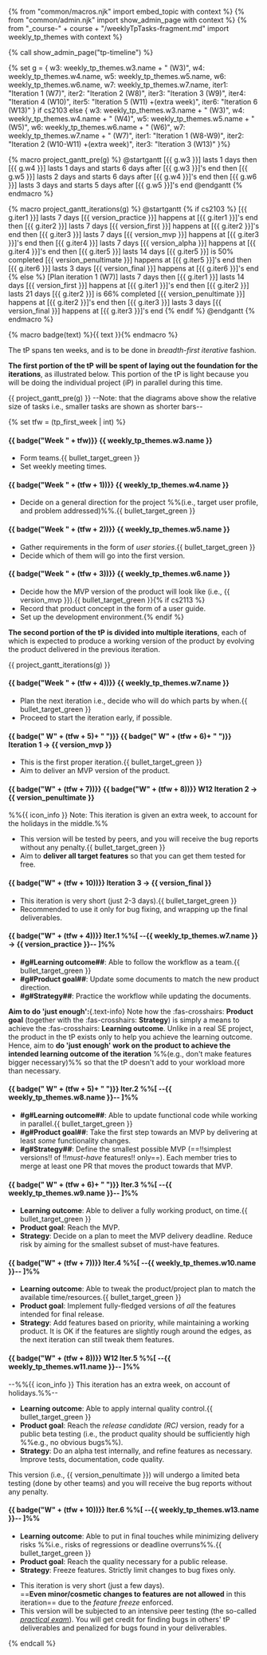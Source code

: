 {% from "common/macros.njk" import embed_topic with context %}
{% from "common/admin.njk" import show_admin_page with context %}
{% from "_course-" + course + "/weeklyTpTasks-fragment.md" import weekly_tp_themes with context %}

{% call show_admin_page("tp-timeline") %}
<div id="main">

{% set g = {
  w3: weekly_tp_themes.w3.name + " (W3)",
  w4: weekly_tp_themes.w4.name,
  w5: weekly_tp_themes.w5.name,
  w6: weekly_tp_themes.w6.name,
  w7: weekly_tp_themes.w7.name,
  iter1: "Iteration 1 (W7)",
  iter2: "Iteration 2 (W8)",
  iter3: "Iteration 3 (W9)",
  iter4: "Iteration 4 (W10)",
  iter5: "Iteration 5 (W11)                +(extra week)",
  iter6: "Iteration 6 (W13)"
} if cs2103 else {
  w3: weekly_tp_themes.w3.name + " (W3)",
  w4: weekly_tp_themes.w4.name + " (W4)",
  w5: weekly_tp_themes.w5.name + " (W5)",
  w6: weekly_tp_themes.w6.name + " (W6)",
  w7: weekly_tp_themes.w7.name + " (W7)",
  iter1: "Iteration 1 (W8-W9)",
  iter2: "Iteration 2 (W10-W11)                                      +(extra week)",
  iter3: "Iteration 3 (W13)"
}%}



{% macro project_gantt_pre(g) %}
<puml name="tpGanttChart-preIterations.png">
@startgantt
[{{ g.w3 }}] lasts 1 days
then [{{ g.w4 }}] lasts 1 days and starts 6 days after [{{ g.w3 }}]'s end
then [{{ g.w5 }}] lasts 2 days and starts 6 days after [{{ g.w4 }}]'s end
then [{{ g.w6 }}] lasts 3 days and starts 5 days after [{{ g.w5 }}]'s end
@endgantt
</puml>
{% endmacro %}

{% macro project_gantt_iterations(g) %}
<puml name="tpGanttChart-iterations.png">
@startgantt
{% if cs2103 %}
[{{ g.iter1 }}] lasts 7 days
[{{ version_practice }}] happens at [{{ g.iter1 }}]'s end
then [{{ g.iter2 }}] lasts 7 days
[{{ version_first }}] happens at [{{ g.iter2 }}]'s end
then [{{ g.iter3 }}] lasts 7 days
[{{ version_mvp }}] happens at [{{ g.iter3 }}]'s end
then [{{ g.iter4 }}] lasts 7 days
[{{ version_alpha }}] happens at [{{ g.iter4 }}]'s end
then [{{ g.iter5 }}] lasts 14 days
[{{ g.iter5 }}] is 50% completed
[{{ version_penultimate }}] happens at [{{ g.iter5 }}]'s end
then [{{ g.iter6 }}] lasts 3 days
[{{ version_final }}] happens at [{{ g.iter6 }}]'s end
{% else %}
[Plan iteration 1 (W7)] lasts 7 days
then [{{ g.iter1 }}] lasts 14 days
[{{ version_first }}] happens at [{{ g.iter1 }}]'s end
then [{{ g.iter2 }}] lasts 21 days
[{{ g.iter2 }}] is 66% completed
[{{ version_penultimate }}] happens at [{{ g.iter2 }}]'s end
then [{{ g.iter3 }}] lasts 3 days
[{{ version_final }}] happens at [{{ g.iter3 }}]'s end
{% endif %}
@endgantt
</puml>
{% endmacro %}

{% macro badge(text) %}<span class="badge bg-dark">{{ text }}</span>{% endmacro %}

The tP spans ten weeks, and is to be done in _breadth-first iterative_ fashion.

****The first portion of the tP**** **will be spent of laying out the foundation for the iterations**, as illustrated below. This portion of the tP is light because you will be doing the individual project (iP) in parallel during this time.

{{ project_gantt_pre(g) }}
--Note: that the diagrams above show the relative size of tasks i.e., smaller tasks are shown as shorter bars--

{% set tfw = (tp_first_week | int) %}

<div class="indented-level2">

#### {{ badge("Week " + tfw)}} {{ weekly_tp_themes.w3.name }}

* Form teams.{{ bullet_target_green }}
* Set weekly meeting times.

#### {{ badge("Week " + (tfw + 1))}} {{ weekly_tp_themes.w4.name }}

* Decide on a general direction for the project %%(i.e., target user profile, and problem addressed)%%.{{ bullet_target_green }}

#### {{ badge("Week " + (tfw + 2))}} {{ weekly_tp_themes.w5.name }}

* Gather requirements in the form of _user stories_.{{ bullet_target_green }}
* Decide which of them will go into the first version.

#### {{ badge("Week " + (tfw + 3))}} {{ weekly_tp_themes.w6.name }}

* Decide how the MVP version of the product will look like (i.e., {{ version_mvp }}).{{ bullet_target_green }}{% if cs2113 %}
* Record that product concept in the form of a user guide.
* Set up the development environment.{% endif %}

</div>


****The second portion of the tP**** **is divided into multiple iterations**, each of which is expected to produce a working version of the product by evolving the product delivered in the previous iteration.

{{ project_gantt_iterations(g) }}
<p/>

<div tags="m--cs2113" class="indented-level2">

#### {{ badge("Week " + (tfw + 4))}} {{ weekly_tp_themes.w7.name }}

* Plan the next iteration i.e., decide who will do which parts by when.{{ bullet_target_green }}
* Proceed to start the iteration early, if possible.


#### {{ badge("&nbsp;W" + (tfw + 5)+ "&nbsp;")}} {{ badge("&nbsp;W" + (tfw + 6)+ "&nbsp;")}} Iteration 1 → {{ version_mvp }}

* This is the first proper iteration.{{ bullet_target_green }}
* Aim to deliver an <tooltip content="Minimum Viable Product">MVP</tooltip> version of the product.


#### {{ badge("W" + (tfw + 7))}} {{ badge("W" + (tfw + 8))}} <span class="badge bg-secondary">W12</span> Iteration 2 → {{ version_penultimate }}

%%{{ icon_info }} Note: This iteration is given an extra week, to account for the holidays in the middle.%%

* This version will be tested by peers, and you will receive the bug reports without any penalty.{{ bullet_target_green }}
* Aim to **deliver all <tooltip content="i.e., all features you plan to deliver in this project at the end of the semester">target features</tooltip>** so that you can get them tested for free.

#### {{ badge("W" + (tfw + 10))}} Iteration 3 → {{ version_final }}

* This iteration is <span class="text-danger">very short</span> (just 2-3 days).{{ bullet_target_green }}
* Recommended to use it only for bug fixing, and wrapping up the final deliverables.

</div>

<div tags="m--cs2103" class="indented-level2">

#### {{ badge("W" + (tfw + 4))}} Iter.1 %%[ --{{ weekly_tp_themes.w7.name }} → {{ version_practice }}-- ]%%

<div id="v11-goals" class="indented">

* **#g#Learning outcome##**: Able to follow the workflow as a team.{{ bullet_target_green }}
* **#g#Product goal##**: Update some documents to match the new product direction.
* **#g#Strategy##**: Practice the workflow while updating the documents.
</div>

<box id="lo-above-product" type="info" seamless>

**Aim to do 'just enough':**{.text-info}
Note how the <span class="text-success">:fas-crosshairs: **Product goal**</span> (together with the <span class="text-success">:fas-crosshairs: **Strategy**</span>) is simply a means to achieve the <span class="text-success">:fas-crosshairs: **Learning outcome**</span>. Unlike in a real SE project, the product in the tP exists only to help you achieve the learning outcome. Hence, aim to **do 'just enough' work on the product to achieve the intended learning outcome of the iteration** %%(e.g., don't make features bigger necessary)%% so that the tP doesn't add to your workload more than necessary.
</box>


#### {{ badge("&nbsp;W" + (tfw + 5)+ "&nbsp;")}} Iter.2 %%[ --{{ weekly_tp_themes.w8.name }}-- ]%%

<div id="v12-goals" class="indented">

* **#g#Learning outcome##**: Able to update functional code while working in parallel.{{ bullet_target_green }}
* **#g#Product goal##**: Take the first step towards an MVP by delivering at least _some_ functionality changes.
* **#g#Strategy##**: Define the smallest possible MVP (==!!simplest versions!! of !!_must-have_ features!! only==). Each member tries to merge at least one PR that moves the product towards that MVP.
</div>

#### {{ badge("&nbsp;W" + (tfw + 6)+ "&nbsp;")}} Iter.3 %%[ --{{ weekly_tp_themes.w9.name }}-- ]%%

<div id="v13-goals" class="indented">

* **Learning outcome**: Able to deliver a fully working product, on time.{{ bullet_target_green }}
* **Product goal**: Reach the <tooltip content="Minimum Viable Product">MVP</tooltip>.
* **Strategy**: Decide on a plan to meet the MVP delivery deadline. Reduce risk by aiming for the smallest subset of must-have features.
</div>


#### {{ badge("W" + (tfw + 7))}} Iter.4 %%[ --{{ weekly_tp_themes.w10.name }}-- ]%%

<div id="v14-goals" class="indented">

* **Learning outcome**: Able to tweak the product/project plan to match the available time/resources.{{ bullet_target_green }}
* **Product goal**: Implement <popover content="i.e., _almost_ complete implementation of the feature, even if not fully polished">fully-fledged</popover> versions of _all_ the features intended for final release.
* **Strategy**: Add features based on priority, while maintaining a working product. It is OK if the features are slightly rough around the edges, as the next iteration can still tweak them features.
</div>


#### {{ badge("W" + (tfw + 8))}} <span class="badge bg-secondary">W12</span> Iter.5 %%[ --{{ weekly_tp_themes.w11.name }}-- ]%%

--%%{{ icon_info }} This iteration has an extra week, on account of holidays.%%--

<div id="v15-goals" class="indented">

* **Learning outcome**: Able to apply internal quality control.{{ bullet_target_green }}
* **Product goal**: Reach the _release candidate (RC)_ version, ready for a public beta testing (i.e., the product quality should be sufficiently high %%e.g., no obvious bugs%%).
* **Strategy**: Do an <popover content="A full-product testing conducted by internal testers (in this case, project members themselves) acting as target users">alpha test</popover> internally, and refine features as necessary. Improve tests, documentation, code quality.

</div>

<box type="info" seamless>

This version (i.e., {{ version_penultimate }}) will undergo a limited beta testing  (done by other teams) and you will receive the bug reports without any penalty.
</box>


#### {{ badge("W" + (tfw + 10))}} Iter.6 %%[ --{{ weekly_tp_themes.w13.name }}-- ]%%

<div id="v16-goals" class="indented">

* **Learning outcome**: Able to put in final touches while minimizing delivery risks %%i.e., risks of regressions or deadline overruns%%.{{ bullet_target_green }}
* **Product goal**: Reach the quality necessary for a public release.
* **Strategy**: Freeze features. Strictly limit changes to bug fixes only.
</div>

<box type="warning" seamless>

* This iteration is <span class="text-danger">very short</span> (just a few days).<br>
  ==**Even minor/cosmetic changes to features are not allowed** in this iteration== due to the _feature freeze_ enforced.
* This version will be subjected to an intensive peer testing (the so-called [_practical exam_](tp-pe.html#tp-practical-exam-pe)).
  You will get credit for finding bugs in others' tP deliverables and penalized for bugs found in your deliverables.
</box>

</div>

</div>

{% endcall %}
